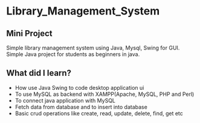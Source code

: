 # Library_Management_System
## Mini Project
Simple library management system using Java, Mysql, Swing for GUI.<br>
Simple Java project for students as beginners in java.

## What did I learn?

- How use Java Swing to code desktop application ui
- To use MySQL as backend with XAMPP(Apache, MySQL, PHP and Perl)
- To connect java application with MySQL
- Fetch data from database and to insert into database  
- Basic crud operations like create, read, update, delete, find, get etc
